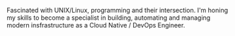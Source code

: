 Fascinated with UNIX/Linux, programming and their intersection. I'm honing my skills to become a specialist in building, automating and managing modern insfrastructure as a Cloud Native / DevOps Engineer.
